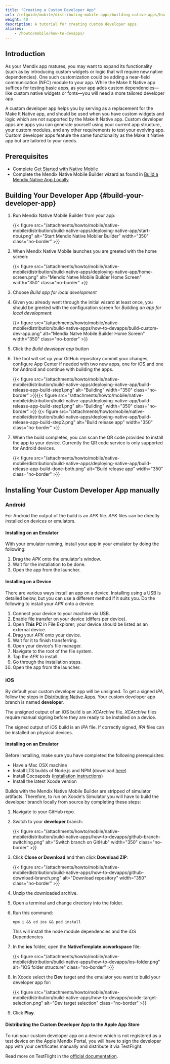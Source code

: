 ```yaml
---
title: "Creating a Custom Developer App"
url: /refguide/mobile/distributing-mobile-apps/building-native-apps/how-to-devapps/
weight: 40
description: A tutorial for creating custom developer apps.
aliases:
    - /howto/mobile/how-to-devapps/
---
```


## Introduction

As your Mendix app matures, you may want to expand its functionality (such as by introducing custom widgets or logic that will require new native dependencies). One such customization could be adding a near-field communication (NFC) module to your app. While the Make It Native app suffices for testing basic apps, as your app adds custom dependencies—like custom native widgets or fonts—you will need a more tailored developer app.

A custom developer app helps you by serving as a replacement for the Make It Native app, and should be used when you have custom widgets and logic which are not supported by the Make It Native app. Custom developer apps are apps you can generate yourself using your current app structure, your custom modules, and any other requirements to test your evolving app. Custom developer apps feature the same functionality as the Make It Native app but are tailored to your needs.

## Prerequisites

* Complete [Get Started with Native Mobile](/refguide/mobile/getting-started-with-mobile/)
* Complete the Mendix Native Mobile Builder wizard as found in [Build a Mendix Native App Locally](/refguide/mobile/distributing-mobile-apps/building-native-apps/native-build-locally-manually/)

## Building Your Developer App {#build-your-developer-app}

1. Run Mendix Native Mobile Builder from your app: 

    {{< figure src="/attachments/howto/mobile/native-mobile/distribution/build-native-apps/deploying-native-app/start-nbui.png" alt="Start Mendix Native Mobiler Builder"   width="350"  class="no-border" >}}

1. When Mendix Native Mobile launches you are greeted with the home screen:

    {{< figure src="/attachments/howto/mobile/native-mobile/distribution/build-native-apps/deploying-native-app/home-screen.png" alt="Mendix Natve Mobile Builder Home Screen"   width="350"  class="no-border" >}} 

1. Choose *Build app for local development*

1. Given you already went through the initial wizard at least once, you should be greeted with the configuration screen for *Building an app for local development*: 

    {{< figure src="/attachments/howto/mobile/native-mobile/distribution/build-native-apps/how-to-devapps/build-custom-dev-app.png" alt="Mendix Natve Mobile Builder Home Screen"   width="350"  class="no-border" >}} 

1. Click the *Build developer app* button

1. The tool will set up your GitHub repository commit your changes, configure App Center if needed with two new apps, one for iOS and one for Android and continue with building the apps.

    {{< figure src="/attachments/howto/mobile/native-mobile/distribution/build-native-apps/deploying-native-app/build-release-app-build-step1.png" alt="Building"   width="350"  class="no-border" >}}{{< figure src="/attachments/howto/mobile/native-mobile/distribution/build-native-apps/deploying-native-app/build-release-app-build-step1.png" alt="Building"   width="350"  class="no-border" >}}
    {{< figure src="/attachments/howto/mobile/native-mobile/distribution/build-native-apps/deploying-native-app/build-release-app-build-step2.png" alt="Build release app" width="350" class="no-border" >}}

1. When the build completes, you can scan the QR code provided to install the app to your device. Currently the QR code service is only supported for Android devices.

    {{< figure src="/attachments/howto/mobile/native-mobile/distribution/build-native-apps/deploying-native-app/build-release-app-build-done-both.png" alt="Build release app"   width="350"  class="no-border" >}}

## Installing Your Custom Developer App manually

### Android

For Android the output of the build is an *APK* file. *APK* files can be directly installed on devices or emulators.

#### Installing on an Emulator

With your emulator running, install your app in your emulator by doing the following:

1. Drag the *APK* onto the emulator's window.
2. Wait for the installation to be done.
3. Open the app from the launcher.

#### Installing on a Device

There are various ways install an app on a device. Installing using a USB is detailed below, but you can use a different method if it suits you. Do the following to install your *APK* onto a device:

1. Connect your device to your machine via USB.
2. Enable file transfer on your device (differs per device).
3. Open **This PC** in File Explorer; your device should be listed as an external device.
4. Drag your *APK* onto your device.
5. Wait for it to finish transferring.
6. Open your device's file manager.
7. Navigate to the root of the file system.
8. Tap the *APK* to install.
9. Go through the installation steps.
10. Open the app from the launcher.

### iOS

By default your custom developer app will be unsigned. To get a signed *IPA*, follow the steps in [Distributing Native Apps](/refguide/mobile/distributing-mobile-apps/distributing-native-apps/). Your custom developer app branch is named **developer**.

The unsigned output of an iOS build is an *XCArchive* file. *XCArchive* files require manual signing before they are ready to be installed on a device.

The signed output of iOS build is an *IPA* file. If correctly signed, *IPA* files can be installed on physical devices.

#### Installing on an Emulator

Before installing, make sure you have completed the following prerequisites:

* Have a Mac OSX machine
* Install LTS builds of Node.js and NPM (download [here](https://nodejs.org/en/))
* Install Cocoapods ([installation instructions](https://cocoapods.org/#install))
* Install the latest Xcode version

Builds with the Mendix Native Mobile Builder are stripped of simulator artifacts. Therefore, to run on Xcode's Simulator you will have to build the developer branch locally from source by completing these steps:

1. Navigate to your GitHub repo.
2. Switch to your **developer** branch:

    {{< figure src="/attachments/howto/mobile/native-mobile/distribution/build-native-apps/how-to-devapps/github-branch-switching.png" alt="Switch branch on GitHub"   width="350"  class="no-border" >}}
   
3. Click **Clone or Download** and then click **Download ZIP**:

    {{< figure src="/attachments/howto/mobile/native-mobile/distribution/build-native-apps/how-to-devapps/github-download-branch.png" alt="Download repository"   width="350"  class="no-border" >}}

4. Unzip the downloaded archive.
5. Open a terminal and change directory into the folder.
6. Run this command:

    ```shell
    npm i && cd ios && pod install
    ```

    This will install the node module dependencies and the iOS Dependencies
7. In the **ios** folder, open the **NativeTemplate.xcworkspace** file:

    {{< figure src="/attachments/howto/mobile/native-mobile/distribution/build-native-apps/how-to-devapps/ios-folder.png" alt="iOS folder structure" class="no-border" >}}

8. In Xcode select the **Dev** target and the emulator you want to build your developer app for:

    {{< figure src="/attachments/howto/mobile/native-mobile/distribution/build-native-apps/how-to-devapps/xcode-target-selection.png" alt="Dev target selection" class="no-border" >}}

9. Click **Play**.

#### Distributing the Custom Developer App to the Apple App Store

To run your custom developer app on a device which is not registered as a test device on the Apple Mendix Portal, you will have to sign the developer app with your certificates manually and distribute it via TestFlight.

Read more on TestFlight in the [official documentation](https://testflight.apple.com/).
